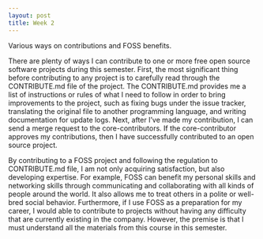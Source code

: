```yaml
---
layout: post
title: Week 2
---
```


Various ways on contributions and FOSS benefits.


There are plenty of ways I can contribute to one or more free open source software projects during this semester. First, the most significant thing before contributing to any project is to carefully read through the CONTRIBUTE.md file of the project. The CONTRIBUTE.md provides me a list of instructions or rules of what I need to follow in order to bring improvements to the project, such as fixing bugs under the issue tracker, translating the original file to another programming language, and writing documentation for update logs. Next, after I’ve made my contribution, I can send a merge request to the core-contributors. If the core-contributor approves my contributions, then I have successfully contributed to an open source project.

By contributing to a FOSS project and following the regulation to CONTRIBUTE.md file, I am not only acquiring satisfaction, but also developing expertise. For example, FOSS can benefit my personal skills and networking skills through communicating and collaborating with all kinds of people around the world. It also allows me to treat others in a polite or well-bred social behavior. Furthermore, if I use FOSS as a preparation for my career, I would able to contribute to projects without having any difficulty that are currently existing in the company. However, the premise is that I must understand all the materials from this course in this semester.

